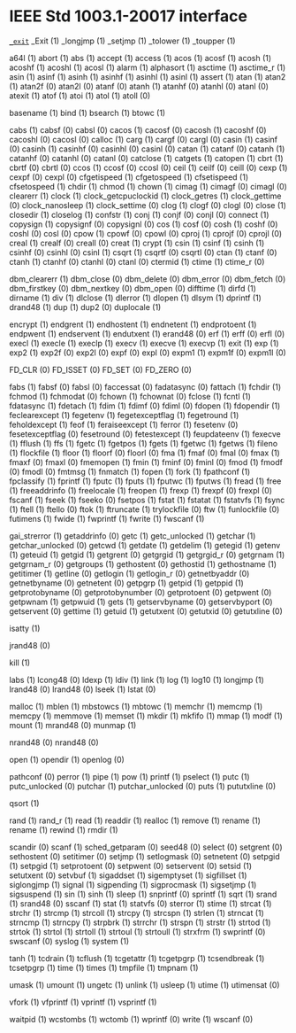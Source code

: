 # IEEE Std 1003.1-20017 interface

[`_exit`](libc/_exit.md)
_Exit (1)
_longjmp (1)
_setjmp (1)
_tolower (1)
_toupper (1)

a64l (1)
abort (1)
abs (1)
accept (1)
access (1)
acos (1)
acosf (1)
acosh (1)
acoshf (1)
acoshl (1)
acosl (1)
alarm (1)
alphasort (1)
asctime (1)
asctime_r (1)
asin (1)
asinf (1)
asinh (1)
asinhf (1)
asinhl (1)
asinl (1)
assert (1)
atan (1)
atan2 (1)
atan2f (0)
atan2l (0)
atanf (0)
atanh (1)
atanhf (0)
atanhl (0)
atanl (0)
atexit (1)
atof (1)
atoi (1)
atol (1)
atoll (0)

basename (1)
bind (1)
bsearch (1)
btowc (1)

cabs (1)
cabsf (0)
cabsl (0)
cacos (1)
cacosf (0)
cacosh (1)
cacoshf (0)
cacoshl (0)
cacosl (0)
calloc (1)
carg (1)
cargf (0)
cargl (0)
casin (1)
casinf (0)
casinh (1)
casinhf (0)
casinhl (0)
casinl (0)
catan (1)
catanf (0)
catanh (1)
catanhf (0)
catanhl (0)
catanl (0)
catclose (1)
catgets (1)
catopen (1)
cbrt (1)
cbrtf (0)
cbrtl (0)
ccos (1)
ccosf (0)
ccosl (0)
ceil (1)
ceilf (0)
ceill (0)
cexp (1)
cexpf (0)
cexpl (0)
cfgetispeed (1)
cfgetospeed (1)
cfsetispeed (1)
cfsetospeed (1)
chdir (1)
chmod (1)
chown (1)
cimag (1)
cimagf (0)
cimagl (0)
clearerr (1)
clock (1)
clock_getcpuclockid (1)
clock_getres (1)
clock_gettime (0)
clock_nanosleep (1)
clock_settime (0)
clog (1)
clogf (0)
clogl (0)
close (1)
closedir (1)
closelog (1)
confstr (1)
conj (1)
conjf (0)
conjl (0)
connect (1)
copysign (1)
copysignf (0)
copysignl (0)
cos (1)
cosf (0)
cosh (1)
coshf (0)
coshl (0)
cosl (0)
cpow (1)
cpowf (0)
cpowl (0)
cproj (1)
cprojf (0)
cprojl (0)
creal (1)
crealf (0)
creall (0)
creat (1)
crypt (1)
csin (1)
csinf (1)
csinh (1)
csinhf (0)
csinhl (0)
csinl (1)
csqrt (1)
csqrtf (0)
csqrtl (0)
ctan (1)
ctanf (0)
ctanh (1)
ctanhf (0)
ctanhl (0)
ctanl (0)
ctermid (1)
ctime (1)
ctime_r (0)

dbm_clearerr (1)
dbm_close (0)
dbm_delete (0)
dbm_error (0)
dbm_fetch (0)
dbm_firstkey (0)
dbm_nextkey (0)
dbm_open (0)
difftime (1)
dirfd (1)
dirname (1)
div (1)
dlclose (1)
dlerror (1)
dlopen (1)
dlsym (1)
dprintf (1)
drand48 (1)
dup (1)
dup2 (0)
duplocale (1)

encrypt (1)
endgrent (1)
endhostent (1)
endnetent (1)
endprotoent (1)
endpwent (1)
endservent (1)
endutxent (1)
erand48 (0)
erf (1)
erff (0)
erfl (0)
execl (1)
execle (1)
execlp (1)
execv (1)
execve (1)
execvp (1)
exit (1)
exp (1)
exp2 (1)
exp2f (0)
exp2l (0)
expf (0)
expl (0)
expm1 (1)
expm1f (0)
expm1l (0)

FD_CLR (0)
FD_ISSET (0)
FD_SET (0)
FD_ZERO (0)

fabs (1)
fabsf (0)
fabsl (0)
faccessat (0)
fadatasync (0)
fattach (1)
fchdir (1)
fchmod (1)
fchmodat (0)
fchown (1)
fchownat (0)
fclose (1)
fcntl (1)
fdatasync (1)
fdetach (1)
fdim (1)
fdimf (0)
fdiml (0)
fdopen (1)
fdopendir (1)
feclearexcept (1)
fegetenv (1)
fegetexceptflag (1)
fegetround (1)
feholdexcept (1)
feof (1)
feraiseexcept (1)
ferror (1)
fesetenv (0)
fesetexceptflag (0)
fesetround (0)
fetestexcept (1)
feupdateenv (1)
fexecve (1)
fflush (1)
ffs (1)
fgetc (1)
fgetpos (1)
fgets (1)
fgetwc (1)
fgetws (1)
fileno (1)
flockfile (1)
floor (1)
floorf (0)
floorl (0)
fma (1)
fmaf (0)
fmal (0)
fmax (1)
fmaxf (0)
fmaxl (0)
fmemopen (1)
fmin (1)
fminf (0)
fminl (0)
fmod (1)
fmodf (0)
fmodl (0)
fmtmsg (1)
fnmatch (1)
fopen (1)
fork (1)
fpathconf (1)
fpclassify (1)
fprintf (1)
fputc (1)
fputs (1)
fputwc (1)
fputws (1)
fread (1)
free (1)
freeaddrinfo (1)
freelocale (1)
freopen (1)
frexp (1)
frexpf (0)
frexpl (0)
fscanf (1)
fseek (1)
fseeko (0)
fsetpos (1)
fstat (1)
fstatat (1)
fstatvfs (1)
fsync (1)
ftell (1)
ftello (0)
ftok (1)
ftruncate (1)
trylockfile (0)
ftw (1)
funlockfile (0)
futimens (1)
fwide (1)
fwprintf (1)
fwrite (1)
fwscanf (1)

gai_strerror (1)
getaddrinfo (0)
getc (1)
getc_unlocked (1)
getchar (1)
getchar_unlocked (0)
getcwd (1)
getdate (1)
getdelim (1)
getegid (1)
getenv (1)
geteuid (1)
getgid (1)
getgrent (0)
getgrgid (1)
getgrgid_r (0)
getgrnam (1)
getgrnam_r (0)
getgroups (1)
gethostent (0)
gethostid (1)
gethostname (1)
getitimer (1)
getline (0)
getlogin (1)
getlogin_r (0)
getnetbyaddr (0)
getnetbyname (0)
getnetent (0)
getpgrp (1)
getpid (1)
getppid (1)
getprotobyname (0)
getprotobynumber (0)
getprotoent (0)
getpwent (0)
getpwnam (1)
getpwuid (1)
gets (1)
getservbyname (0)
getservbyport (0)
getservent (0)
gettime (1)
getuid (1)
getutxent (0)
getutxid (0)
getutxline (0)

isatty (1)

jrand48 (0)

kill (1)

labs (1)
lcong48 (0)
ldexp (1)
ldiv (1)
link (1)
log (1)
log10 (1)
longjmp (1)
lrand48 (0)
lrand48 (0)
lseek (1)
lstat (0)

malloc (1)
mblen (1)
mbstowcs (1)
mbtowc (1)
memchr (1)
memcmp (1)
memcpy (1)
memmove (1)
memset (1)
mkdir (1)
mkfifo (1)
mmap (1)
modf (1)
mount (1)
mrand48 (0)
munmap (1)

nrand48 (0)
nrand48 (0)

open (1)
opendir (1)
openlog (0)

pathconf (0)
perror (1)
pipe (1)
pow (1)
printf (1)
pselect (1)
putc (1)
putc_unlocked (0)
putchar (1)
putchar_unlocked (0)
puts (1)
pututxline (0)

qsort (1)

rand (1)
rand_r (1)
read (1)
readdir (1)
realloc (1)
remove (1)
rename (1)
rename (1)
rewind (1)
rmdir (1)

scandir (0)
scanf (1)
sched_getparam (0)
seed48 (0)
select (0)
setgrent (0)
sethostent (0)
setitimer (0)
setjmp (1)
setlogmask (0)
setnetent (0)
setpgid (1)
setpgid (1)
setprotoent (0)
setpwent (0)
setservent (0)
setsid (1)
setutxent (0)
setvbuf (1)
sigaddset (1)
sigemptyset (1)
sigfillset (1)
siglongjmp (1)
signal (1)
sigpending (1)
sigprocmask (1)
sigsetjmp (1)
sigsuspend (1)
sin (1)
sinh (1)
sleep (1)
snprintf (0)
sprintf (1)
sqrt (1)
srand (1)
srand48 (0)
sscanf (1)
stat (1)
statvfs (0)
sterror (1)
stime (1)
strcat (1)
strchr (1)
strcmp (1)
strcoll (1)
strcpy (1)
strcspn (1)
strlen (1)
strncat (1)
strncmp (1)
strncpy (1)
strpbrk (1)
strrchr (1)
strspn (1)
strstr (1)
strtod (1)
strtok (1)
strtol (1)
strtoll (1)
strtoul (1)
strtoull (1)
strxfrm (1)
swprintf (0)
swscanf (0)
syslog (1)
system (1)

tanh (1)
tcdrain (1)
tcflush (1)
tcgetattr (1)
tcgetpgrp (1)
tcsendbreak (1)
tcsetpgrp (1)
time (1)
times (1)
tmpfile (1)
tmpnam (1)

umask (1)
umount (1)
ungetc (1)
unlink (1)
usleep (1)
utime (1)
utimensat (0)

vfork (1)
vfprintf (1)
vprintf (1)
vsprintf (1)

waitpid (1)
wcstombs (1)
wctomb (1)
wprintf (0)
write (1)
wscanf (0)


